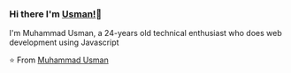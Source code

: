 ### Hi there I'm [Usman!](https://usmanwahyu.site)👋
I'm Muhammad Usman, a 24-years old technical enthusiast who does web development using Javascript<br>

⭐️ From [Muhammad Usman](https://github.com/usmanwahyuhp)
